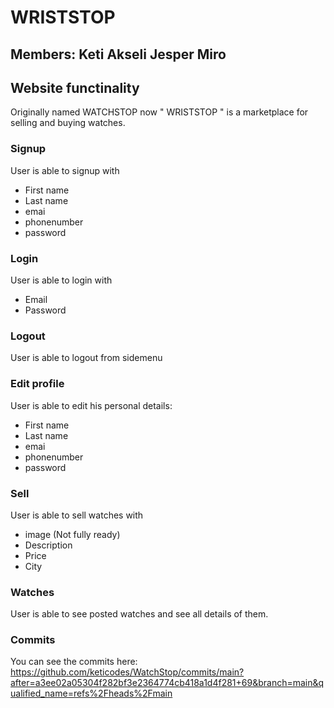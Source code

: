 # WRISTSTOP
## Members: Keti Akseli Jesper Miro
## Website functinality
Originally named WATCHSTOP now " WRISTSTOP " is a marketplace for selling and buying watches.

### Signup
User is able to signup with
- First name
- Last name
- emai
- phonenumber
- password
  
### Login
User is able to login with
- Email
- Password

### Logout
User is able to logout from sidemenu

### Edit profile
User is able to edit his personal details:
- First name
- Last name
- emai
- phonenumber
- password

### Sell
User is able to sell watches with
- image (Not fully ready)
- Description
- Price
- City

### Watches
User is able to see posted watches and see all details of them. 

### Commits
You can see the commits here: https://github.com/keticodes/WatchStop/commits/main?after=a3ee02a05304f282bf3e2364774cb418a1d4f281+69&branch=main&qualified_name=refs%2Fheads%2Fmain
  


